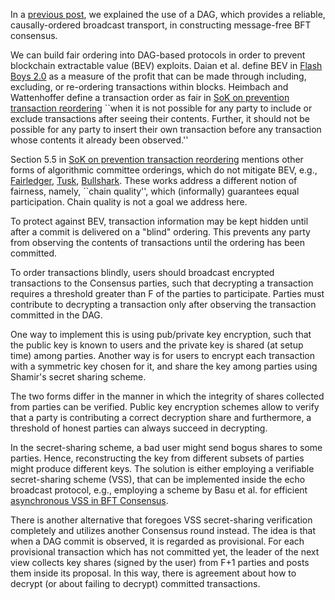 In a [previous post](..), we explained the use of a DAG, which provides a reliable, causally-ordered broadcast transport, 
in constructing message-free BFT consensus.

We can build fair ordering into DAG-based protocols in order to prevent blockchain extractable value (BEV) exploits.
Daian et al. define BEV in
[Flash Boys 2.0](https://ieeexplore.ieee.org/document/9152675)
as a measure of the profit that can be made through including, excluding, or re-ordering transactions within blocks. 
Heimbach and Wattenhoffer define 
a transaction order as fair in 
[SoK on prevention transaction reordering](https://arxiv.org/pdf/2203.11520.pdf)
``when it is not possible
for any party to include or exclude transactions after seeing their
contents. Further, it should not be possible for any party to insert
their own transaction before any transaction whose contents it
already been observed.''

Section 5.5 in
[SoK on prevention transaction reordering](https://arxiv.org/pdf/2203.11520.pdf) mentions 
other forms of algorithmic committee orderings, which do not mitigate BEV, e.g., 
[Fairledger](),
[Tusk](),
[Bullshark](). 
These works address a different notion of fairness, namely, ``chain quality'', which (informally) guarantees equal participation. 
Chain quality is not a goal we address here.

To protect against BEV, transaction information may be kept hidden until after a commit is delivered on a "blind" ordering. 
This prevents any party from observing the contents of transactions until the ordering has been committed.

To order transactions blindly, 
users should broadcast encrypted transactions to the Consensus parties, 
such that decrypting a transaction requires a threshold greater than F of the parties to participate. 
Parties must contribute to decrypting a transaction only after observing the transaction committed in the DAG.

One way to implement this is using pub/private key encryption, 
such that the public key is known to users and the private key is shared (at setup time) among parties.
Another way is for users to encrypt each transaction with a symmetric key chosen for it, 
and share the key among parties using Shamir's secret sharing scheme.

The two forms differ in the manner in which the integrity of shares collected from parties can be verified.
Public key encryption schemes allow to verify that a party is contributing a correct decryption share and furthermore, 
a threshold of honest parties can always succeed in decrypting. 

In the secret-sharing scheme,
a bad user might send bogus shares to some parties.
Hence, reconstructing the key from different subsets of parties might produce different keys. 
The solution is either employing a verifiable secret-sharing scheme (VSS),
that can be implemented inside the echo broadcast protocol, e.g., 
employing a scheme by Basu et al. for efficient
[asynchronous VSS in BFT Consensus](https://dahliamalkhi.github.io/files/T3P-CCS19.pdf).

There is another alternative that foregoes VSS secret-sharing verification completely and utilizes another Consensus round instead. 
The idea is that when a DAG commit is observed, it is regarded as provisional. 
For each provisional transaction which has not committed yet,
the leader of the next view collects key shares (signed by the user) from F+1 parties
and posts them inside its proposal. 
In this way, there is agreement about how to decrypt (or about failing to decrypt) committed transactions.
